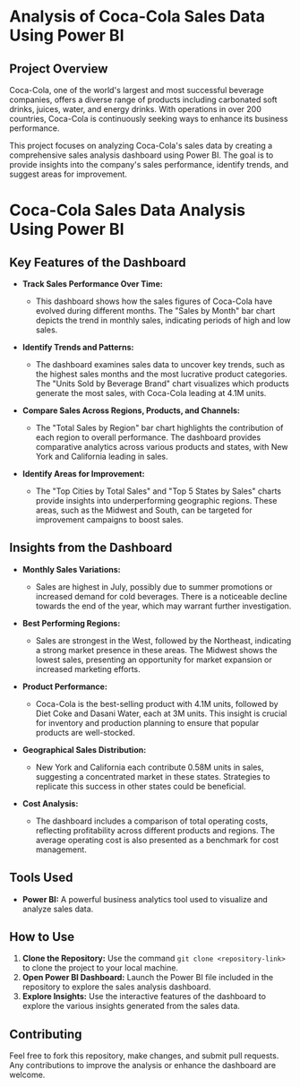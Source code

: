 # Analysis of Coca-Cola Sales Data Using Power BI

## Project Overview

Coca-Cola, one of the world's largest and most successful beverage companies, offers a diverse range of products including carbonated soft drinks, juices, water, and energy drinks. With operations in over 200 countries, Coca-Cola is continuously seeking ways to enhance its business performance.

This project focuses on analyzing Coca-Cola's sales data by creating a comprehensive sales analysis dashboard using Power BI. The goal is to provide insights into the company's sales performance, identify trends, and suggest areas for improvement.

# Coca-Cola Sales Data Analysis Using Power BI

## Key Features of the Dashboard

- **Track Sales Performance Over Time:**
  - This dashboard shows how the sales figures of Coca-Cola have evolved during different months. The "Sales by Month" bar chart depicts the trend in monthly sales, indicating periods of high and low sales.

- **Identify Trends and Patterns:**
  - The dashboard examines sales data to uncover key trends, such as the highest sales months and the most lucrative product categories. The "Units Sold by Beverage Brand" chart visualizes which products generate the most sales, with Coca-Cola leading at 4.1M units.

- **Compare Sales Across Regions, Products, and Channels:**
  - The "Total Sales by Region" bar chart highlights the contribution of each region to overall performance. The dashboard provides comparative analytics across various products and states, with New York and California leading in sales.

- **Identify Areas for Improvement:**
  - The "Top Cities by Total Sales" and "Top 5 States by Sales" charts provide insights into underperforming geographic regions. These areas, such as the Midwest and South, can be targeted for improvement campaigns to boost sales.

## Insights from the Dashboard

- **Monthly Sales Variations:**
  - Sales are highest in July, possibly due to summer promotions or increased demand for cold beverages. There is a noticeable decline towards the end of the year, which may warrant further investigation.

- **Best Performing Regions:**
  - Sales are strongest in the West, followed by the Northeast, indicating a strong market presence in these areas. The Midwest shows the lowest sales, presenting an opportunity for market expansion or increased marketing efforts.

- **Product Performance:**
  - Coca-Cola is the best-selling product with 4.1M units, followed by Diet Coke and Dasani Water, each at 3M units. This insight is crucial for inventory and production planning to ensure that popular products are well-stocked.

- **Geographical Sales Distribution:**
  - New York and California each contribute 0.58M units in sales, suggesting a concentrated market in these states. Strategies to replicate this success in other states could be beneficial.

- **Cost Analysis:**
  - The dashboard includes a comparison of total operating costs, reflecting profitability across different products and regions. The average operating cost is also presented as a benchmark for cost management.

## Tools Used

- **Power BI:** A powerful business analytics tool used to visualize and analyze sales data.

## How to Use

1. **Clone the Repository:** Use the command `git clone <repository-link>` to clone the project to your local machine.
2. **Open Power BI Dashboard:** Launch the Power BI file included in the repository to explore the sales analysis dashboard.
3. **Explore Insights:** Use the interactive features of the dashboard to explore the various insights generated from the sales data.

## Contributing

Feel free to fork this repository, make changes, and submit pull requests. Any contributions to improve the analysis or enhance the dashboard are welcome.
